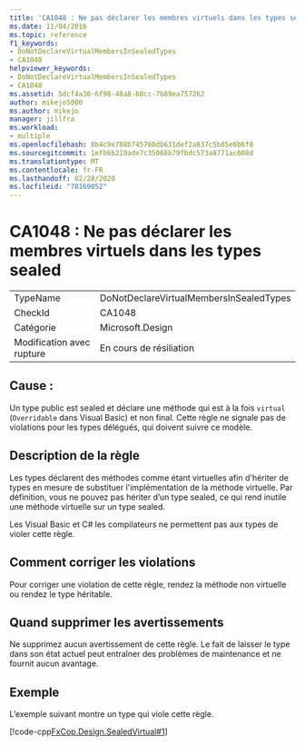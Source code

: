 ```yaml
---
title: 'CA1048 : Ne pas déclarer les membres virtuels dans les types sealed'
ms.date: 11/04/2016
ms.topic: reference
f1_keywords:
- DoNotDeclareVirtualMembersInSealedTypes
- CA1048
helpviewer_keywords:
- DoNotDeclareVirtualMembersInSealedTypes
- CA1048
ms.assetid: 5dcf4a30-6f98-48a8-b8cc-7b89ea757262
author: mikejo5000
ms.author: mikejo
manager: jillfra
ms.workload:
- multiple
ms.openlocfilehash: 8b4c9e788b745760db631def2a837c5b85e6b6f8
ms.sourcegitcommit: 1efb6b219ade7c35068b79fbdc573a8771ac608d
ms.translationtype: MT
ms.contentlocale: fr-FR
ms.lasthandoff: 02/28/2020
ms.locfileid: "78169052"
---
```

# <a name="ca1048-do-not-declare-virtual-members-in-sealed-types"></a>CA1048 : Ne pas déclarer les membres virtuels dans les types sealed

|||
|-|-|
|TypeName|DoNotDeclareVirtualMembersInSealedTypes|
|CheckId|CA1048|
|Catégorie|Microsoft.Design|
|Modification avec rupture|En cours de résiliation|

## <a name="cause"></a>Cause :
Un type public est sealed et déclare une méthode qui est à la fois `virtual` (`Overridable` dans Visual Basic) et non final. Cette règle ne signale pas de violations pour les types délégués, qui doivent suivre ce modèle.

## <a name="rule-description"></a>Description de la règle
Les types déclarent des méthodes comme étant virtuelles afin d'hériter de types en mesure de substituer l'implémentation de la méthode virtuelle. Par définition, vous ne pouvez pas hériter d’un type sealed, ce qui rend inutile une méthode virtuelle sur un type sealed.

Les Visual Basic et C# les compilateurs ne permettent pas aux types de violer cette règle.

## <a name="how-to-fix-violations"></a>Comment corriger les violations
Pour corriger une violation de cette règle, rendez la méthode non virtuelle ou rendez le type héritable.

## <a name="when-to-suppress-warnings"></a>Quand supprimer les avertissements
Ne supprimez aucun avertissement de cette règle. Le fait de laisser le type dans son état actuel peut entraîner des problèmes de maintenance et ne fournit aucun avantage.

## <a name="example"></a>Exemple
L’exemple suivant montre un type qui viole cette règle.

[!code-cpp[FxCop.Design.SealedVirtual#1](../code-quality/codesnippet/CPP/ca1048-do-not-declare-virtual-members-in-sealed-types_1.cpp)]
